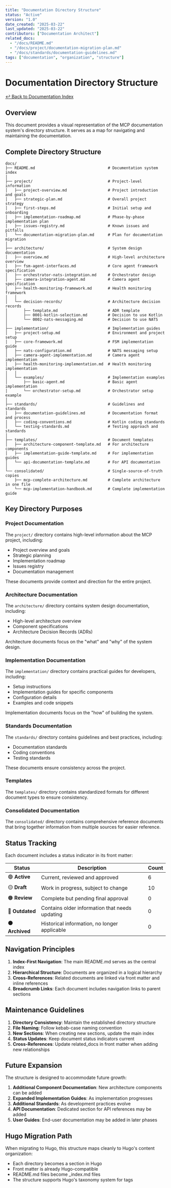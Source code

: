 ```yaml
---
title: "Documentation Directory Structure"
status: "Active"
version: "1.0"
date_created: "2025-03-22"
last_updated: "2025-03-22"
contributors: ["Documentation Architect"]
related_docs:
  - "/docs/README.md"
  - "/docs/project/documentation-migration-plan.md"
  - "/docs/standards/documentation-guidelines.md"
tags: ["documentation", "organization", "structure"]
---
```


# Documentation Directory Structure

[↩️ Back to Documentation Index](/docs/README.md)

## Overview

This document provides a visual representation of the MCP documentation system's directory structure. It serves as a map for navigating and maintaining the documentation.

## Complete Directory Structure

```
docs/
├── README.md                                # Documentation system index
│
├── project/                                 # Project-level information
│   ├── project-overview.md                  # Project introduction and goals
│   ├── strategic-plan.md                    # Overall project strategy
│   ├── first-steps.md                       # Initial setup and onboarding
│   ├── implementation-roadmap.md            # Phase-by-phase implementation plan
│   ├── issues-registry.md                   # Known issues and pitfalls
│   └── documentation-migration-plan.md      # Plan for documentation migration
│
├── architecture/                            # System design documentation
│   ├── overview.md                          # High-level architecture overview
│   ├── fsm-agent-interfaces.md              # Core agent framework specification
│   ├── orchestrator-nats-integration.md     # Orchestrator design
│   ├── camera-integration-agent.md          # Camera agent specification
│   ├── health-monitoring-framework.md       # Health monitoring framework
│   │
│   └── decision-records/                    # Architecture decision records
│       ├── template.md                      # ADR template
│       ├── 0001-kotlin-selection.md         # Decision to use Kotlin
│       └── 0002-nats-messaging.md           # Decision to use NATS
│
├── implementation/                          # Implementation guides
│   ├── project-setup.md                     # Environment and project setup
│   ├── core-framework.md                    # FSM implementation guide
│   ├── nats-configuration.md                # NATS messaging setup
│   ├── camera-agent-implementation.md       # Camera agent implementation
│   ├── health-monitoring-implementation.md  # Health monitoring implementation
│   │
│   └── examples/                            # Implementation examples
│       ├── basic-agent.md                   # Basic agent implementation
│       └── orchestrator-setup.md            # Orchestrator setup example
│
├── standards/                               # Guidelines and standards
│   ├── documentation-guidelines.md          # Documentation format and process
│   ├── coding-conventions.md                # Kotlin coding standards
│   └── testing-standards.md                 # Testing approach and standards
│
├── templates/                               # Document templates
│   ├── architecture-component-template.md   # For architecture components
│   ├── implementation-guide-template.md     # For implementation guides
│   └── api-documentation-template.md        # For API documentation
│
└── consolidated/                            # Single-source-of-truth copies
    ├── mcp-complete-architecture.md         # Complete architecture in one file
    └── mcp-implementation-handbook.md       # Complete implementation guide
```

## Key Directory Purposes

### Project Documentation

The `project/` directory contains high-level information about the MCP project, including:

- Project overview and goals
- Strategic planning
- Implementation roadmap
- Issues registry
- Documentation management

These documents provide context and direction for the entire project.

### Architecture Documentation

The `architecture/` directory contains system design documentation, including:

- High-level architecture overview
- Component specifications
- Architecture Decision Records (ADRs)

Architecture documents focus on the "what" and "why" of the system design.

### Implementation Documentation

The `implementation/` directory contains practical guides for developers, including:

- Setup instructions
- Implementation guides for specific components
- Configuration details
- Examples and code snippets

Implementation documents focus on the "how" of building the system.

### Standards Documentation

The `standards/` directory contains guidelines and best practices, including:

- Documentation standards
- Coding conventions
- Testing standards

These documents ensure consistency across the project.

### Templates

The `templates/` directory contains standardized formats for different document types to ensure consistency.

### Consolidated Documentation

The `consolidated/` directory contains comprehensive reference documents that bring together information from multiple sources for easier reference.

## Status Tracking

Each document includes a status indicator in its front matter:

| Status | Description | Count |
|--------|-------------|-------|
| 🟢 **Active** | Current, reviewed and approved | 6 |
| 🟡 **Draft** | Work in progress, subject to change | 10 |
| 🟠 **Review** | Complete but pending final approval | 0 |
| 🔴 **Outdated** | Contains older information that needs updating | 0 |
| ⚫ **Archived** | Historical information, no longer applicable | 0 |

## Navigation Principles

1. **Index-First Navigation**: The main README.md serves as the central index
2. **Hierarchical Structure**: Documents are organized in a logical hierarchy
3. **Cross-References**: Related documents are linked via front matter and inline references
4. **Breadcrumb Links**: Each document includes navigation links to parent sections

## Maintenance Guidelines

1. **Directory Consistency**: Maintain the established directory structure
2. **File Naming**: Follow kebab-case naming convention
3. **New Sections**: When creating new sections, update the main index
4. **Status Updates**: Keep document status indicators current
5. **Cross-References**: Update related_docs in front matter when adding new relationships

## Future Expansion

The structure is designed to accommodate future growth:

1. **Additional Component Documentation**: New architecture components can be added
2. **Expanded Implementation Guides**: As implementation progresses
3. **Additional Standards**: As development practices evolve
4. **API Documentation**: Dedicated section for API references may be added
5. **User Guides**: End-user documentation may be added in later phases

## Hugo Migration Path

When migrating to Hugo, this structure maps cleanly to Hugo's content organization:

- Each directory becomes a section in Hugo
- Front matter is already Hugo-compatible
- README.md files become _index.md files
- The structure supports Hugo's taxonomy system for tags